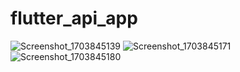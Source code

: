 # flutter_api_app

![Screenshot_1703845139](https://github.com/Issei-Hiramatsu/flutter-api-app/assets/107228316/c639f049-1615-4ecf-921c-fa958118e241)
![Screenshot_1703845171](https://github.com/Issei-Hiramatsu/flutter-api-app/assets/107228316/6a4173c7-0815-4d1f-bd0a-c38e54051b2e)
![Screenshot_1703845180](https://github.com/Issei-Hiramatsu/flutter-api-app/assets/107228316/7b46ee05-c7f9-4d36-9638-1c6e66ff38ff)

